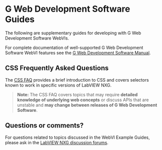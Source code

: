 # G Web Development Software Guides

The following are supplementary guides for developing with G Web Development Software WebVIs.

For complete documentation of well-supported G Web Development Software WebVI features see the [G Web Development Software Manual](https://www.ni.com/documentation/en/g-web-development/latest/manual/manual-overview/).

## CSS Frequently Asked Questions

The [CSS FAQ](CSS) provides a brief introduction to CSS and covers selectors known to work in specific versions of LabVIEW NXG.

> **Note:** The CSS FAQ covers topics that may require **detailed knowledge of underlying web concepts** or discuss APIs that are unstable and **may change between releases of G Web Development Software**.

## Questions or comments?

For questions related to topics discussed in the WebVI Example Guides, please ask in the [LabVIEW NXG discussion forums](https://forums.ni.com/t5/LabVIEW/bd-p/170).
